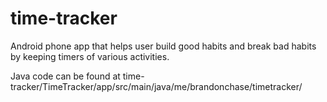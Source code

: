 # time-tracker
Android phone app that helps user build good habits and break bad habits by keeping timers of various activities.

Java code can be found at time-tracker/TimeTracker/app/src/main/java/me/brandonchase/timetracker/
